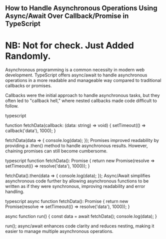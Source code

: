 ## How to Handle Asynchronous Operations Using Async/Await Over Callback/Promise in TypeScript

# NB: Not for check. Just Added Randomly.

Asynchronous programming is a common necessity in modern web development. TypeScript offers async/await to handle asynchronous operations in a more readable and manageable way compared to traditional callbacks or promises.

Callbacks were the initial approach to handle asynchronous tasks, but they often led to "callback hell," where nested callbacks made code difficult to follow.

typescript

function fetchData(callback: (data: string) => void) {
setTimeout(() => callback('data'), 1000);
}

fetchData(data => {
console.log(data);
});
Promises improved readability by providing a .then() method to handle asynchronous results. However, chaining promises can still become cumbersome.

typescript
function fetchData(): Promise<string> {
return new Promise(resolve => setTimeout(() => resolve('data'), 1000));
}

fetchData().then(data => {
console.log(data);
});
Async/Await simplifies asynchronous code further by allowing asynchronous functions to be written as if they were synchronous, improving readability and error handling.

typescript
async function fetchData(): Promise<string> {
return new Promise(resolve => setTimeout(() => resolve('data'), 1000));
}

async function run() {
const data = await fetchData();
console.log(data);
}

run();
async/await enhances code clarity and reduces nesting, making it easier to manage multiple asynchronous operations.
